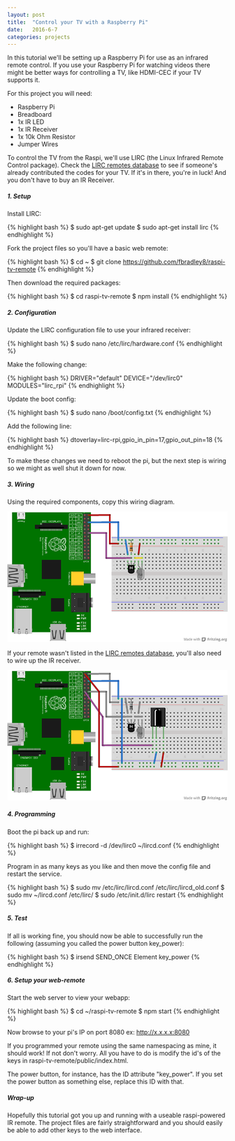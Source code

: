 ```yaml
---
layout: post
title:  "Control your TV with a Raspberry Pi"
date:   2016-6-7
categories: projects
---
```


In this tutorial we'll be setting up a Raspberry Pi for use as an infrared remote control. If you use your Raspberry Pi for watching videos there might be better ways for controlling a TV, like HDMI-CEC if your TV supports it.

For this project you will need:

- Raspberry Pi
- Breadboard
- 1x IR LED
- 1x IR Receiver
- 1x 10k Ohm Resistor
- Jumper Wires

To control the TV from the Raspi, we'll use LIRC (the Linux Infrared Remote Control package). Check the [LIRC remotes database](http://lirc-remotes.sourceforge.net/remotes-table.html) to see if someone's already contributed the codes for your TV. If it's in there, you're in luck! And you don't have to buy an IR Receiver.

##### 1. Setup

Install LIRC:

{% highlight bash %}
$ sudo apt-get update
$ sudo apt-get install lirc
{% endhighlight %}

Fork the project files so you'll have a basic web remote:

{% highlight bash %}
$ cd ~
$ git clone https://github.com/fbradley8/raspi-tv-remote
{% endhighlight %}

Then download the required packages:

{% highlight bash %}
$ cd raspi-tv-remote
$ npm install
{% endhighlight %}

##### 2. Configuration

Update the LIRC configuration file to use your infrared receiver:

{% highlight bash %}
$ sudo nano /etc/lirc/hardware.conf
{% endhighlight %}

Make the following change:

{% highlight bash %}
DRIVER="default"
DEVICE="/dev/lirc0"
MODULES="lirc_rpi"
{% endhighlight %}

Update the boot config:

{% highlight bash %}
$ sudo nano /boot/config.txt
{% endhighlight %}

Add the following line:

{% highlight bash %}
dtoverlay=lirc-rpi,gpio_in_pin=17,gpio_out_pin=18
{% endhighlight %}

To make these changes we need to reboot the pi, but the next step is wiring so we might as well shut it down for now.

##### 3. Wiring

Using the required components, copy this wiring diagram.

![figure 1](/img/raspi-ir-remote-fig1.png)

If your remote wasn't listed in the [LIRC remotes database](http://lirc-remotes.sourceforge.net/remotes-table.html), you'll also need to wire up the IR receiver.

![figure 2](/img/raspi-ir-remote-fig2.png)

##### 4. Programming

Boot the pi back up and run:

{% highlight bash %}
$ irrecord -d /dev/lirc0 ~/lircd.conf
{% endhighlight %}

Program in as many keys as you like and then move the config file and restart the service.

{% highlight bash %}
$ sudo mv /etc/lirc/lircd.conf /etc/lirc/lircd_old.conf
$ sudo mv ~/lircd.conf /etc/lirc/
$ sudo /etc/init.d/lirc restart
{% endhighlight %}

##### 5. Test

If all is working fine, you should now be able to successfully run the following (assuming you called the power button key_power):

{% highlight bash %}
$ irsend SEND_ONCE Element key_power
{% endhighlight %}

##### 6. Setup your web-remote

Start the web server to view your webapp:

{% highlight bash %}
$ cd ~/raspi-tv-remote
$ npm start
{% endhighlight %}

Now browse to your pi's IP on port 8080 ex: http://x.x.x.x:8080

If you programmed your remote using the same namespacing as mine, it should work! If not don't worry. All you have to do is modify the id's of the keys in raspi-tv-remote/public/index.html.

The power button, for instance, has the ID attribute "key_power". If you set the power button as something else, replace this ID with that.

##### Wrap-up

Hopefully this tutorial got you up and running with a useable raspi-powered IR remote. The project files are fairly straightforward and you should easily be able to add other keys to the web interface.
